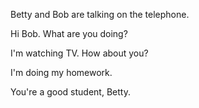 Betty and Bob are talking on the telephone.

Hi Bob. What are you doing?

I'm watching TV. How about you?

I'm doing my homework.

You're a good student, Betty.
